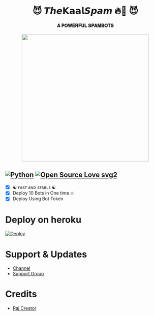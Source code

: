<h1 align="center"><b>😈
𝙏𝙝𝙚𝗞𝗮𝗮𝗹𝙎𝙥𝙖𝙢 🔥💫 😈</b></h1>

<h4 align="center"> 𝐀 𝐏𝐎𝐖𝐄𝐑𝐅𝐔𝐋 𝐒𝐏𝐀𝐌𝐁𝐎𝐓𝐒</h4>

<p align="center"><a href="https://t.me/raj_singh_rc"><img src="https://te.legra.ph/file/fd2cbade34ff0dc8b2f2a.jpg" width="400"></a></p>

[![Python](https://img.shields.io/badge/Python-v3.9.7-blue)](https://www.python.org/)
[![Open Source Love svg2](https://badges.frapsoft.com/os/v2/open-source.svg?v=103)](https://github.com/Rajsinghrc/KAALxSPAMBOTS)   
----
 
- [x] ☯︎ ғᴀsᴛ ᴀɴᴅ sᴛᴀʙʟᴇ ☯︎
- [x] Deploy 10 Bots in One time 🔥
- [x] Deploy Using Bot Token 

# Deploy on heroku

[![Deploy](https://www.herokucdn.com/deploy/button.svg)](https://heroku.com/deploy?template=https://github.com/Rajsinghrc/KAALxSPAMBOTS)


# Support & Updates
* [Channel](https://t.me/YARRO_BOT_121)
* [Support Group](https://t.me/YARRO_121)

# Credits
* [Raj Creator](https://github.com/Rajsinghrc)
